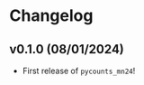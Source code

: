 # Changelog

<!--next-version-placeholder-->

## v0.1.0 (08/01/2024)

- First release of `pycounts_mn24`!